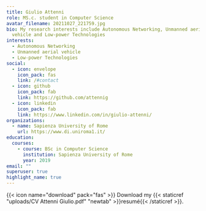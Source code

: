 ```yaml
---
title: Giulio Attenni
role: MS.c. student in Computer Science
avatar_filename: 20211027_221759.jpg
bio: My research interests include Autonomous Networking, Unmanned aerial
  vehicle and Low-power Technologies
interests:
  - Autonomous Networking
  - Unmanned aerial vehicle
  - Low-power Technologies
social:
  - icon: envelope
    icon_pack: fas
    link: /#contact
  - icon: github
    icon_pack: fab
    link: https://github.com/attennig
  - icon: linkedin
    icon_pack: fab
    link: https://www.linkedin.com/in/giulio-attenni/
organizations:
  - name: Sapienza University of Rome
    url: https://www.di.uniroma1.it/
education:
  courses:
    - course: BSc in Computer Science
      institution: Sapienza University of Rome
      year: 2019
email: ""
superuser: true
highlight_name: true
---
```

{{< icon name="download" pack="fas" >}} Download my {{< staticref "uploads/CV Attenni Giulio.pdf" "newtab" >}}resumé{{< /staticref >}}.